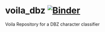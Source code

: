 # voila_dbz [![Binder](https://mybinder.org/badge_logo.svg)](https://mybinder.org/v2/gh/Dakini/voila_dbz/master?urlpath=voila%2Frender%2Fdbz.ipynb)
Voila Repository for a DBZ character classifier
